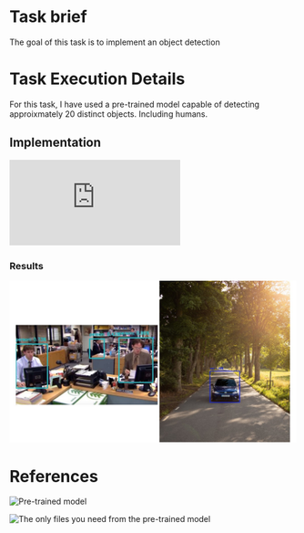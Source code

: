 # Task brief
The goal of this task is to implement an object detection

# Task Execution Details
For this task, I have used a pre-trained model capable of detecting approixmately 20 distinct objects. Including humans.

## Implementation
![Code Implementation Here](https://github.com/BandarAI/SmartMethodsTraining/blob/Tasks/AI%20%26%20ROS/3rd%20Task/OD.py "Code Implementation")

### Results
![office_output](https://github.com/BandarAI/SmartMethodsTraining/blob/Tasks/AI%20%26%20ROS/3rd%20Task/results/resultbrief.jpg "street_output")

# References
![Pre-trained model](https://github.com/chuanqi305/MobileNet-SSD "Pre-trained model")

![The only files you need from the pre-trained model](https://github.com/BandarAI/SmartMethodsTraining/tree/Tasks/AI%20%26%20ROS/3rd%20Task/models "The only files you need from the pre-trained model")


